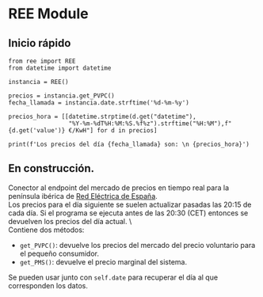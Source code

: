 # REE Module
## Inicio rápido
```
from ree import REE
from datetime import datetime

instancia = REE()

precios = instancia.get_PVPC()
fecha_llamada = instancia.date.strftime('%d-%m-%y')

precios_hora = [[datetime.strptime(d.get("datetime"),
                 "%Y-%m-%dT%H:%M:%S.%f%z").strftime("%H:%M"),f"{d.get('value')} €/KwH"] for d in precios]

print(f'Los precios del día {fecha_llamada} son: \n {precios_hora}')
```

## En construcción.
Conector al endpoint del mercado de precios en tiempo real para la península ibérica de [Red Eléctrica de España](https://www.ree.es/es/apidatos). \
Los precios para el día siguiente se suelen actualizar pasadas las 20:15 de cada día. Si el programa se ejecuta antes de las 20:30 (CET) entonces se devuelven los precios del día actual. \ \
Contiene dos métodos:
  - ```get_PVPC()```: devuelve los precios del mercado del precio voluntario para el pequeño consumidor.
  - ```get_PMS()```: devuelve el precio marginal del sistema.

Se pueden usar junto con ```self.date``` para recuperar el día al que corresponden los datos.
